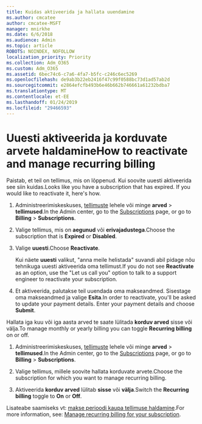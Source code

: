 ```yaml
---
title: Kuidas aktiveerida ja hallata uuendamine
ms.author: cmcatee
author: cmcatee-MSFT
manager: mnirkhe
ms.date: 6/6/2018
ms.audience: Admin
ms.topic: article
ROBOTS: NOINDEX, NOFOLLOW
localization_priority: Priority
ms.collection: Adm_O365
ms.custom: Adm_O365
ms.assetid: 6bec74c6-c7a6-4fa7-b5fc-c246c6ec5269
ms.openlocfilehash: de9ab3b22eb2416f47c99f0588bc73d1ad57ab2d
ms.sourcegitcommit: e2864efcfb493b6e46b662b746661a61232bdba7
ms.translationtype: MT
ms.contentlocale: et-EE
ms.lasthandoff: 01/24/2019
ms.locfileid: "29466593"
---
```

# <a name="how-to-reactivate-and-manage-recurring-billing"></a><span data-ttu-id="898b8-102">Uuesti aktiveerida ja korduvate arvete haldamine</span><span class="sxs-lookup"><span data-stu-id="898b8-102">How to reactivate and manage recurring billing</span></span>

<span data-ttu-id="898b8-p101">Paistab, et teil on tellimus, mis on lõppenud. Kui soovite uuesti aktiveerida see siin kuidas.</span><span class="sxs-lookup"><span data-stu-id="898b8-p101">Looks like you have a subscription that has expired. If you would like to reactivate it, here's how.</span></span>
  
1. <span data-ttu-id="898b8-105">Administreerimiskeskuses, [tellimuste](https://go.microsoft.com/fwlink/p/?linkid=842054) lehele või minge **arved** \> **tellimused**.</span><span class="sxs-lookup"><span data-stu-id="898b8-105">In the Admin center, go to the [Subscriptions](https://go.microsoft.com/fwlink/p/?linkid=842054) page, or go to **Billing** \> **Subscriptions**.</span></span>
    
2. <span data-ttu-id="898b8-106">Valige tellimus, mis on **aegunud** või **erivajadustega**.</span><span class="sxs-lookup"><span data-stu-id="898b8-106">Choose the subscription that is **Expired** or **Disabled**.</span></span>
    
3. <span data-ttu-id="898b8-107">Valige **uuesti**.</span><span class="sxs-lookup"><span data-stu-id="898b8-107">Choose **Reactivate**.</span></span>
    
    <span data-ttu-id="898b8-108">Kui näete **uuesti** valikut, "anna meile helistada" suvandi abil pidage nõu tehnikuga uuesti aktiveerida oma tellimust.</span><span class="sxs-lookup"><span data-stu-id="898b8-108">If you do not see **Reactivate** as an option, use the "Let us call you" option to talk to a support engineer to reactivate your subscription.</span></span> 
    
4. <span data-ttu-id="898b8-p102">Et aktiveerida, palutakse teil uuendada oma makseandmed. Sisestage oma makseandmed ja valige **Esita**.</span><span class="sxs-lookup"><span data-stu-id="898b8-p102">In order to reactivate, you'll be asked to update your payment details. Enter your payment details and choose **Submit**.</span></span>
    
<span data-ttu-id="898b8-111">Hallata iga kuu või iga aasta arved te saate lülitada **korduv arved** sisse või välja.</span><span class="sxs-lookup"><span data-stu-id="898b8-111">To manage monthly or yearly billing you can toggle **Recurring billing** on or off.</span></span> 
  
1. <span data-ttu-id="898b8-112">Administreerimiskeskuses, [tellimuste](https://go.microsoft.com/fwlink/p/?linkid=842054) lehele või minge **arved** \> **tellimused**.</span><span class="sxs-lookup"><span data-stu-id="898b8-112">In the Admin center, go to the [Subscriptions](https://go.microsoft.com/fwlink/p/?linkid=842054) page, or go to **Billing** \> **Subscriptions**.</span></span>
    
2. <span data-ttu-id="898b8-113">Valige tellimus, millele soovite hallata korduvate arvete.</span><span class="sxs-lookup"><span data-stu-id="898b8-113">Choose the subscription for which you want to manage recurring billing.</span></span>
    
3. <span data-ttu-id="898b8-114">Aktiveerida **korduv arved** lülitab **sisse** või **välja**.</span><span class="sxs-lookup"><span data-stu-id="898b8-114">Switch the **Recurring billing** toggle to **On** or **Off**.</span></span>
    
<span data-ttu-id="898b8-115">Lisateabe saamiseks vt: [makse perioodi kaupa tellimuse haldamine](https://support.office.com/article/8d83b530-f4ca-47f6-a666-e5791cbacc7e).</span><span class="sxs-lookup"><span data-stu-id="898b8-115">For more information, see: [Manage recurring billing for your subscription](https://support.office.com/article/8d83b530-f4ca-47f6-a666-e5791cbacc7e).</span></span>
  

